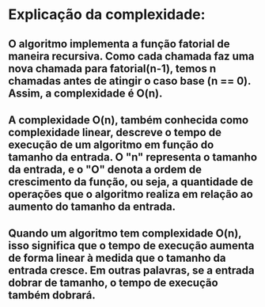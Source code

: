 # Explicação da complexidade:

## O algoritmo implementa a função fatorial de maneira recursiva. Como cada chamada faz uma nova chamada para fatorial(n-1), temos n chamadas antes de atingir o caso base (n == 0). Assim, a complexidade é O(n).

## A complexidade O(n), também conhecida como complexidade linear, descreve o tempo de execução de um algoritmo em função do tamanho da entrada. O "n" representa o tamanho da entrada, e o "O" denota a ordem de crescimento da função, ou seja, a quantidade de operações que o algoritmo realiza em relação ao aumento do tamanho da entrada.

## Quando um algoritmo tem complexidade O(n), isso significa que o tempo de execução aumenta de forma linear à medida que o tamanho da entrada cresce. Em outras palavras, se a entrada dobrar de tamanho, o tempo de execução também dobrará.
